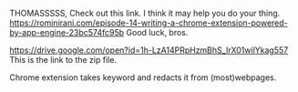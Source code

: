 THOMASSSSS,
Check out this link. I think it may help you do your thing.
https://rominirani.com/episode-14-writing-a-chrome-extension-powered-by-app-engine-23bc574fc95b
Good luck, bros.



https://drive.google.com/open?id=1h-LzA14PRpHzmBhS_IrX01wilYkag557
This is the link to the zip file.

Chrome extension takes keyword and redacts it from (most)webpages.

